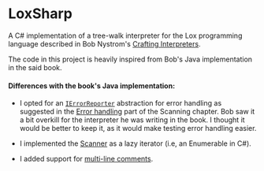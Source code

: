 # LoxSharp

A C# implementation of a tree-walk interpreter for the Lox programming language described in Bob Nystrom's [Crafting Interpreters](https://craftinginterpreters.com/).

The code in this project is heavily inspired from Bob's Java implementation in the said book.

#### Differences with the book's Java implementation:

- I opted for an [`IErrorReporter`](LoxSharp/ErrorHandling/IErrorReporter.cs) abstraction for error handling as suggested in the [Error handling](https://craftinginterpreters.com/scanning.html#error-handling) part of the Scanning chapter. Bob saw it a bit overkill for the interpreter he was writing in the book. I thought it would be better to keep it, as it would make testing error handling easier.

- I implemented the [Scanner](LoxSharp/Scanning/Scanner.cs) as a lazy iterator (i.e, an Enumerable in C#).

- I added support for [multi-line comments](LoxSharp/Scanning/Scanner.cs#L111).
